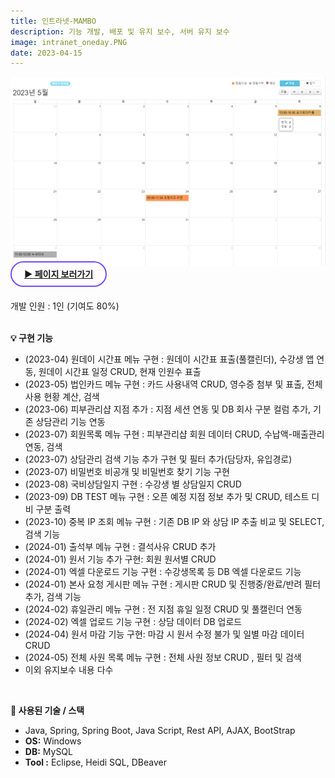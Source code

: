 ```yaml
---
title: 인트라넷-MAMBO
description: 기능 개발, 배포 및 유지 보수, 서버 유지 보수
image: intranet_oneday.PNG
date: 2023-04-15
---
```

<img src="/assets/images/projects/intranet_oneday-2.PNG">
<br>
<!-- 페이지 보러가기 -->
<a href="https://www.mambogroupware.com/openOneScheduleManagerList.do" style="border: 2px solid #724CF9; border-radius: 30px;padding: 10px 20px;"><b>▶ 페이지 보러가기</b></a><br/><br/>

<!-- 글 내용 -->
개발 인원 : 1인 (기여도 80%) <br/><br/>

<!-- 구현기능 -->
<b>💡 구현 기능</b><br/>
<ul>
    <li>(2023-04) 원데이 시간표 메뉴 구현 : 원데이 시간표 표출(풀캘린더), 수강생 앱 연동, 원데이 시간표 일정 CRUD, 현재 인원수 표출 </li>
    <li>(2023-05) 법인카드 메뉴 구현 : 카드 사용내역 CRUD, 영수증 첨부 및 표출, 전체 사용 현황 계산, 검색 </li>
    <li>(2023-06) 피부관리샵 지점 추가 : 지점 세션 연동 및 DB 회사 구분 컬럼 추가, 기존 상담관리 기능 연동 </li>
    <li>(2023-07) 회원목록 메뉴 구현 : 피부관리샵 회원 데이터 CRUD, 수납액-매출관리 연동, 검색 </li>
    <li>(2023-07) 상담관리 검색 기능 추가 구현 및 필터 추가(담당자, 유입경로) </li>
    <li>(2023-07) 비밀번호 비공개 및 비밀번호 찾기 기능 구현</li>
    <li>(2023-08) 국비상담일지 구현 : 수강생 별 상담일지 CRUD </li>
    <li>(2023-09) DB TEST 메뉴 구현 : 오픈 예정 지점 정보 추가 및 CRUD, 테스트 디비 구분 출력 </li>
    <li>(2023-10) 중복 IP 조회 메뉴 구현 : 기존 DB IP 와 상담 IP 추출 비교 및 SELECT, 검색 기능 </li>
    <li>(2024-01) 출석부 메뉴 구현 : 결석사유 CRUD 추가 </li>
    <li>(2024-01) 원서 기능 추가 구현: 회원 원서별 CRUD </li>
    <li>(2024-01) 엑셀 다운로드 기능 구현 : 수강생목록 등 DB 엑셀 다운로드 기능  </li>
    <li>(2024-01) 본사 요청 게시판 메뉴 구현 : 게시판 CRUD 및 진행중/완료/반려 필터 추가, 검색 기능 </li>
    <li>(2024-02) 휴일관리 메뉴 구현 : 전 지점 휴일 일정 CRUD 및 풀캘린더 연동</li>
    <li>(2024-02) 엑셀 업로드 기능 구현 : 상담 데이터 DB 업로드 </li>
    <li>(2024-04) 원서 마감 기능 구현: 마감 시 원서 수정 불가 및 일별 마감 데이터 CRUD </li>
    <li>(2024-05) 전체 사원 목록 메뉴 구현 : 전체 사원 정보 CRUD , 필터 및 검색 </li>
    <li>이외 유지보수 내용 다수 </li>
</ul>
<br/>

<!-- 기술 스택 -->
<b>📌 사용된 기술 / 스택</b><br/> 
<ul>
    <li>Java, Spring, Spring Boot, Java Script, Rest API, AJAX, BootStrap</li>
    <li><b>OS:</b> Windows</li>
    <li><b>DB:</b> MySQL</li>
    <li><b>Tool :</b> Eclipse, Heidi SQL, DBeaver</li>
</ul>
<br/>
